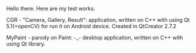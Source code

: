 Hello there. Here are my test works.

CGR - "Camera, Gallery, Result":
application, written on C++ with using Qt 5.1(+openCV) for run it on Android device.
Created in QtCreator 2.7.2

MyPaint - parody on Paint: -_-
desktop application, written on C++ with using Qt library.
